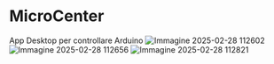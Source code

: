 # MicroCenter
 App Desktop per controllare Arduino 
![Immagine 2025-02-28 112602](https://github.com/user-attachments/assets/38186ca0-eeb2-4dd8-95d4-d653bf39d397)
![Immagine 2025-02-28 112656](https://github.com/user-attachments/assets/da741d38-6d15-4562-b569-c920e4deecdc)
![Immagine 2025-02-28 112821](https://github.com/user-attachments/assets/74ae9b7d-0e1d-4308-ae22-2157317508b2)
